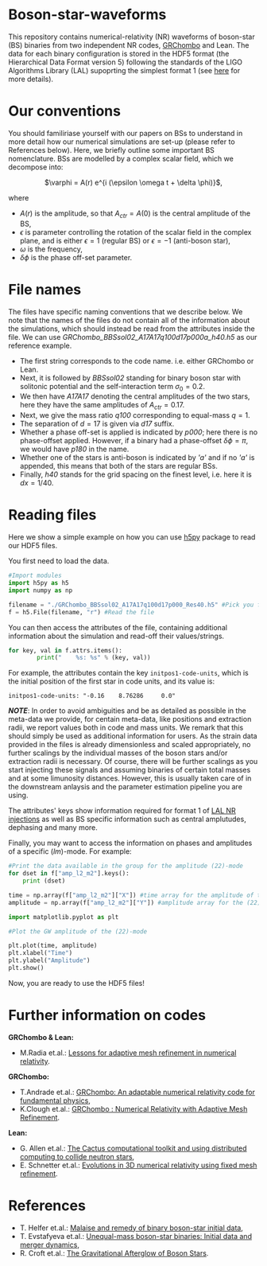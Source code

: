 # Boson-star-waveforms
This repository contains numerical-relativity (NR) waveforms of boson-star (BS) binaries from two independent NR codes, [GRChombo](https://github.com/GRTLCollaboration/GRChombo) and Lean. The data for each binary configuration is stored in the HDF5 format (the Hierarchical Data Format version 5) following the standards of the LIGO Algorithms Library (LAL) supoprting the simplest format 1 (see [here](https://arxiv.org/abs/1703.01076) for more details). 

# Our conventions 

You should familiriase yourself with our papers on BSs to understand in more detail how our numerical simulations are set-up (please refer to References below). Here, we briefly outline some important BS nomenclature. BSs are modelled by a complex scalar field, which we decompose into:

<p align="center">
$\varphi = A(r) e^{i (\epsilon \omega t + \delta \phi)}$,
</p>

where

* $A(r)$ is the amplitude, so that $A_{ctr} = A(0)$ is the central amplitude of the BS,
* $\epsilon$ is parameter controlling the rotation of the scalar field in the complex plane, and is either $\epsilon = 1$ (regular BS) or $\epsilon = -1$ (anti-boson star),
* $\omega$ is the frequency,
* $\delta \phi$ is the phase off-set parameter.

# File names

The files have specific naming conventions that we describe below. We note that the names of the files do not contain all of the information about the simulations, which should instead be read from the attributes inside the file. We can use _GRChombo_BBSsol02_A17A17q100d17p000a_h40.h5_ as our reference example. 

* The first string corresponds to the code name. i.e. either GRChombo or Lean.
* Next, it is followed by _BBSsol02_ standing for binary boson star with solitonic potential and the self-interaction term $\sigma_0 = 0.2$.
* We then have _A17A17_ denoting the central amplitudes of the two stars, here they have the same amplitudes of $A_{ctr} = 0.17$.
* Next, we give the mass ratio _q100_ corresponding to equal-mass $q=1$.
* The separation of $d=17$ is given via _d17_ suffix.
* Whether a phase off-set is applied is indicated by _p000_; here there is no phase-offset applied. However, if a binary had a phase-offset $\delta \phi = \pi$, we would have _p180_ in the name. 
* Whether one of the stars is anti-boson is indicated by _'a'_ and if no _'a'_ is appended, this means that both of the stars are regular BSs. 
* Finally, _h40_ stands for the grid spacing on the finest level, i.e. here it is $dx=1/40$. 

# Reading files

Here we show a simple example on how you can use [h5py](https://pypi.org/project/h5py/) package to read our HDF5 files.

You first need to load the data.

```python
#Import modules
import h5py as h5
import numpy as np

filename = "./GRChombo_BBSsol02_A17A17q100d17p000_Res40.h5" #Pick you favourite filename
f = h5.File(filename, "r") #Read the file
```

You can then access the attributes of the file, containing additional information about the simulation and read-off their values/strings. 

```python
for key, val in f.attrs.items():
        print("    %s: %s" % (key, val))
```
For example, the attributes contain the key ```initpos1-code-units```, which is the initial position of the first star in code units, and its value is:

```initpos1-code-units: "-0.16    8.76286     0.0"```

***NOTE***: In order to avoid ambiguities and be as detailed as possible in the meta-data we provide, for centain meta-data, like positions and extraction radii, we report values both in code and mass units. We remark that this should simply be used as additional information for users. As the strain data provided in the files is already dimensionless and scaled appropriately, no further scalings by the individual masses of the boson stars and/or extraction radii is necessary. Of course, there will be further scalings as you start injecting these signals and assuming binaries of certain total masses and at some limunosity distances. However, this is usually taken care of in the downstream anlaysis and the parameter estimation pipeline you are using. 

The attributes' keys show information required for format 1 of [LAL NR injections](https://arxiv.org/abs/1703.01076) as well as BS specific information such as central amplutudes, dephasing and many more. 

Finally, you may want to access the information on phases and amplitudes of a specific $(lm)$-mode. For example:  

```python
#Print the data available in the group for the amplitude (22)-mode
for dset in f["amp_l2_m2"].keys():      
    print (dset)

time = np.array(f["amp_l2_m2"]["X"]) #time array for the amplitude of the (22)-mode 
amplitude = np.array(f["amp_l2_m2"]["Y"]) #amplitude array for the (22)-mode

import matplotlib.pyplot as plt 

#Plot the GW amplitude of the (22)-mode

plt.plot(time, amplitude)
plt.xlabel("Time")
plt.ylabel("Amplitude")
plt.show()
```

Now, you are ready to use the HDF5 files! 

# Further information on codes

**GRChombo & Lean:**

* M.Radia et.al.: [Lessons for adaptive mesh refinement in numerical relativity](https://arxiv.org/abs/2112.10567).

**GRChombo:**

* T.Andrade et.al.: [GRChombo: An adaptable numerical relativity code for fundamental physics](https://arxiv.org/abs/2201.03458),
* K.Clough et.al.: [GRChombo : Numerical Relativity with Adaptive Mesh Refinement](https://arxiv.org/abs/1503.03436).

**Lean:**

 * G. Allen et.al.: [The Cactus computational toolkit and using distributed computing to collide neutron stars](https://ieeexplore.ieee.org/document/805282),
 * E. Schnetter et.al.: [Evolutions in 3D numerical relativity using fixed mesh refinement](https://arxiv.org/abs/gr-qc/0310042).

# References

* T. Helfer et.al.: [Malaise and remedy of binary boson-star initial data](https://arxiv.org/abs/2108.11995),
* T. Evstafyeva et.al.: [Unequal-mass boson-star binaries: Initial data and merger dynamics](https://arxiv.org/abs/2212.08023),
* R. Croft et.al.: [The Gravitational Afterglow of Boson Stars](https://arxiv.org/abs/2207.05690). 
